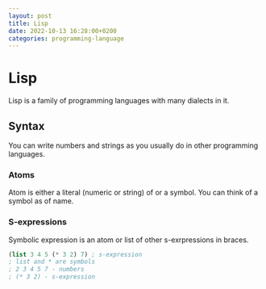 ```yaml
---
layout: post
title: Lisp
date: 2022-10-13 16:28:00+0200
categories: programming-language
---
```


# Lisp

Lisp is a family of programming languages with many dialects in it.

## Syntax

You can write numbers and strings as you usually do in other programming
languages.

### Atoms

Atom is either a literal (numeric or string) of or a symbol.
You can think of a symbol as of name.

### S-expressions

Symbolic expression is an atom or list of other s-exrpressions in braces.

```lisp
(list 3 4 5 (* 3 2) 7) ; s-expression
; list and * are symbols
; 2 3 4 5 7 - numbers 
; (* 3 2) - s-expression
```
